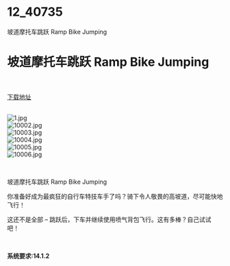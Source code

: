 # 12_40735
坡道摩托车跳跃 Ramp Bike Jumping
# 坡道摩托车跳跃 Ramp Bike Jumping
 <br/></br>
[下载地址](https://www.switch520.cc/article/40735 "下载地址")
<br/></br>

<p><img title="1.jpg" src="https://www.switch520.cc/muke_img/2022_09_01_401c08332043b.jpg" alt="1.jpg"><br>
<img title="10002.jpg" src="https://www.switch520.cc/muke_img/2022_09_01_bc7e3f26670bc.jpg" alt="10002.jpg"><br>
<img title="10003.jpg" src="https://www.switch520.cc/muke_img/2022_09_01_8c2df01137c3c.jpg" alt="10003.jpg"><br>
<img title="10004.jpg" src="https://www.switch520.cc/muke_img/2022_09_01_12ff5af30a656.jpg" alt="10004.jpg"><br>
<img title="10005.jpg" src="https://www.switch520.cc/muke_img/2022_09_01_ec9e28cfcedc2.jpg" alt="10005.jpg"><br>
<img title="10006.jpg" src="https://www.switch520.cc/muke_img/2022_09_01_f6189b4b659c5.jpg" alt="10006.jpg"></p>
<p>&nbsp;</p>
<p>坡道摩托车跳跃 Ramp Bike Jumping</p>
<p>你准备好成为最疯狂的自行车特技车手了吗？骑下令人敬畏的高坡道，尽可能快地飞行！</p>
<p>这还不是全部 – 跳跃后，下车并继续使用喷气背包飞行。这有多棒？自己试试吧！</p>
<p>&nbsp;</p>
<p><strong>系统要求:14.1.2</strong></p>



